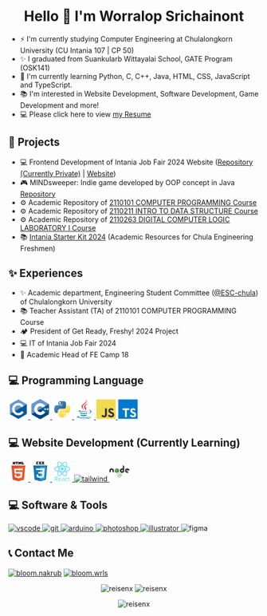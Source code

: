 <div align="center">
  <h1>Hello 👋 I'm Worralop Srichainont</h1>
</div>



- ⚡ I'm currently studying Computer Engineering at Chulalongkorn University (CU Intania 107 | CP 50)
- ✨ I graduated from Suankularb Wittayalai School, GATE Program (OSK141)
- 🌱 I'm currently learning Python, C, C++, Java, HTML, CSS, JavaScript and TypeScript.
- 📚 I'm interested in Website Development, Software Development, Game Development and more!
- 💻 Please click here to view [my Resume](https://drive.google.com/file/d/15n0U-s-VxX_2lOaQXWJpN1xlmBDa2kdY/view?usp=drive_link)

<h2 align="left">🌱 Projects</h2>

- 💻 Frontend Development of Intania Job Fair 2024 Website ([Repository (Currently Private)](https://github.com/esc-chula/intania-career-frontend) | [Website](https://career.intania.org/job-fair-2024)) 
- 🎮 MINDsweeper: Indie game developed by OOP concept in Java [Repository](https://github.com/reisenx/PROG-METH-I-PROJECT)
- ⚙️ Academic Repository of [2110101 COMPUTER PROGRAMMING Course](https://github.com/reisenx/2110101-COM-PROG)
- ⚙️ Academic Repository of [2110211 INTRO TO DATA STRUCTURE Course](https://github.com/reisenx/2110211-INTRO-DATA-STRUCT)
- ⚙️ Academic Repository of [2110263 DIGITAL COMPUTER LOGIC LABORATORY I Course](https://github.com/reisenx/2110263-DIG-LOGIC-LAB-I)
- 📚 [Intania Starter Kit 2024](https://drive.google.com/drive/folders/14brjzl8lX5lZvZNOC85Bw6nyOgGIzeTY?usp=sharing) (Academic Resources for Chula Engineering Freshmen)

<h2 align="left">✨ Experiences</h2>

- ✨ Academic department, Engineering Student Committee ([@ESC-chula](https://github.com/esc-chula)) of Chulalongkorn University
- 📚 Teacher Assistant (TA) of 2110101 COMPUTER PROGRAMMING Course
- 🏕️ President of Get Ready, Freshy! 2024 Project
- 💻 IT of Intania Job Fair 2024
- 📘 Academic Head of FE Camp 18

<h2 align="left"> 💻 Programming Language</h2>
<a href="https://www.cprogramming.com/" target="_blank" rel="noreferrer"> <img src="https://raw.githubusercontent.com/devicons/devicon/master/icons/c/c-original.svg" alt="c" width="40" height="40"/> </a> <a href="https://www.w3schools.com/cpp/" target="_blank" rel="noreferrer"> <img src="https://raw.githubusercontent.com/devicons/devicon/master/icons/cplusplus/cplusplus-original.svg" alt="cplusplus" width="40" height="40"/> </a> <a href="https://www.python.org" target="_blank" rel="noreferrer"> <img src="https://raw.githubusercontent.com/devicons/devicon/master/icons/python/python-original.svg" alt="python" width="40" height="40"/> </a> <a href="https://www.java.com" target="_blank" rel="noreferrer"> <img src="https://raw.githubusercontent.com/devicons/devicon/master/icons/java/java-original.svg" alt="java" width="40" height="40"/> </a> <a href="https://developer.mozilla.org/en-US/docs/Web/JavaScript" target="_blank" rel="noreferrer"> <img src="https://raw.githubusercontent.com/devicons/devicon/master/icons/javascript/javascript-original.svg" alt="javascript" width="40" height="40"/> </a>      <a href="https://www.typescriptlang.org/" target="_blank" rel="noreferrer"> <img src="https://raw.githubusercontent.com/devicons/devicon/master/icons/typescript/typescript-original.svg" alt="typescript" width="40" height="40"/> </a> </p>

<h2 align="left"> 💻 Website Development (Currently Learning)</h2>
<a href="https://www.w3.org/html/" target="_blank" rel="noreferrer"> <img src="https://raw.githubusercontent.com/devicons/devicon/master/icons/html5/html5-original-wordmark.svg" alt="html5" width="40" height="40"/> </a> <a href="https://www.w3schools.com/css/" target="_blank" rel="noreferrer"> <img src="https://raw.githubusercontent.com/devicons/devicon/master/icons/css3/css3-original-wordmark.svg" alt="css3" width="40" height="40"/> </a> <a href="https://reactjs.org/" target="_blank" rel="noreferrer"> <img src="https://raw.githubusercontent.com/devicons/devicon/master/icons/react/react-original-wordmark.svg" alt="react" width="40" height="40"/> </a> <a href="https://tailwindcss.com/" target="_blank" rel="noreferrer"> <img src="https://www.vectorlogo.zone/logos/tailwindcss/tailwindcss-icon.svg" alt="tailwind" width="40" height="40"/> </a> <a href="https://nodejs.org" target="_blank" rel="noreferrer"> <img src="https://raw.githubusercontent.com/devicons/devicon/master/icons/nodejs/nodejs-original-wordmark.svg" alt="nodejs" width="40" height="40"/> </a>

<h2 align="left"> 💻 Software & Tools</h2>

<a href="https://code.visualstudio.com/" target="_blank" rel="noreferrer"> <img src="https://cdn.worldvectorlogo.com/logos/visual-studio-code-1.svg" alt="vscode" width="40" height="40"/> </a> <a href="https://git-scm.com/" target="_blank" rel="noreferrer"> <img src="https://www.vectorlogo.zone/logos/git-scm/git-scm-icon.svg" alt="git" width="40" height="40"/> </a> <a href="https://www.arduino.cc/" target="_blank" rel="noreferrer"> <img src="https://cdn.worldvectorlogo.com/logos/arduino-1.svg" alt="arduino" width="40" height="40"/> </a> <a href="https://www.photoshop.com/en" target="_blank" rel="noreferrer"> <img src="https://cdn.worldvectorlogo.com/logos/adobe-photoshop-2.svg" alt="photoshop" width="40" height="40"/> </a> <a href="https://www.adobe.com/in/products/illustrator.html" target="_blank" rel="noreferrer"> <img src="https://cdn.worldvectorlogo.com/logos/adobe-illustrator-cc-3.svg" alt="illustrator" width="40" height="40"/> </a> <a href="https://www.figma.com/" target="_blank" rel="noreferrer"> </a> <img src="https://www.vectorlogo.zone/logos/figma/figma-icon.svg" alt="figma" width="40" height="40"/> </a>

<h2 align="left"> 📞 Contact Me</h2>
<p align="left">
<a href="https://fb.com/bloom.nakrub" target="blank"><img align="center" src="https://raw.githubusercontent.com/rahuldkjain/github-profile-readme-generator/master/src/images/icons/Social/facebook.svg" alt="bloom.nakrub" height="30" width="40" /></a>
<a href="https://instagram.com/bloom.wrls" target="blank"><img align="center" src="https://raw.githubusercontent.com/rahuldkjain/github-profile-readme-generator/master/src/images/icons/Social/instagram.svg" alt="bloom.wrls" height="30" width="40" /></a>
</p>

<div align="center">
  <img src="https://github-readme-stats.vercel.app/api/top-langs?username=reisenx&show_icons=true&locale=en&layout=compact&count_private=true&theme=omni" height="175" alt="reisenx"/>
  <img src="https://github-readme-stats.vercel.app/api?username=reisenx&show_icons=true&locale=en&count_private=true&theme=omni" height="175" alt="reisenx"/></p> 
</div>

<div align="center">
  <img src="https://github-profile-trophy.vercel.app/?username=reisenx&theme=darkhub&title=Commits,Experience,Followers,Stars,Repositories,MultiLanguage&column=-1" alt="reisenx"/>
</div>
